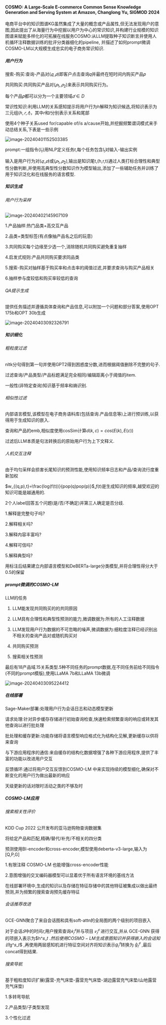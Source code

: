 #### COSMO: A Large-Scale E-commerce Common Sense Knowledge Generation and Serving System at Amazon, Changlong Yu, SIGMOD 2024

电商平台中的知识图谱KG虽然集成了大量的概念或产品属性,但无法发现用户的意图,因此提出了从海量行为中挖掘以用户为中心的常识知识,并构建行业规模的知识图谱来赋能多样化的可拓展在线服务COSMO:从LLM提取种子知识断言并使用人机循环注释数据训练的批评分类器细化的pipeline, 并描述了如何prompt微调COSMO-LM以大规模生成忠实的电子商务常识知识.



##### 用户行为

搜索-购买:查询-产品对$(𝑞,𝑝)$即客户点击查询𝑞并最终在短时间内购买产品𝑝

共同购买:共同购买产品对$(𝑝_1,𝑝_2)$来表示共同购买行为。 

每个产品𝑝都可以分为一个主要领域$𝑑 \in D$

常识性知识:利用LLM的关系感知提示将用户行为ℎ解释为知识候选,将知识表示为三元组$(ℎ,𝑟,𝑡)$，其中𝑟和𝑡分别表示关系和尾部

使用4个种子关系used for/capable of/is a/cause开始,并挖掘频繁谓词模式来手动总结关系,下表是一些示例

![image-20240401152503385](C:\Users\SFC\AppData\Roaming\Typora\typora-user-images\image-20240401152503385.png)

prompt:一组指令$\{I_t\}$用NLP定义任务$t$,每个任务包含$l_t$对输入-输出实例

输入是用户行为对$(𝑞,𝑝)$或$(𝑝_1,𝑝_2)$,输出是知识尾t,(h,r,t)通过人类打标合理性和典型性分数判断,并使用高典型性分数知识作为模型输出,添加了一些辅助任务并训练了用于知识泛化和在线服务的语言模型.



##### 知识生成

###### 用户行为采样

![image-20240402145907109](C:\Users\SFC\AppData\Roaming\Typora\typora-user-images\image-20240402145907109.png)

1.产品抽样:热门品类+高交互产品

2.品类+类型标签(有点像抽产品名之后的玩意)

3.共同购买每个边缘至少选一个,消除随机共同购买避免重复抽样

4.启发式规则:产品共同购买要求同品类 

5.搜索-购买对抽样基于购买率和点击率的阈值过滤,并要求查询与购买产品相关

6.抽样参与度较低和购买率较低的查询



###### QA提示生成

提供任务描述并遵循具体查询和产品信息,可以附加一个问题和部分答案,使用OPT 175b和OPT 30b生成

![image-20240403092326791](C:\Users\SFC\AppData\Roaming\Typora\typora-user-images\image-20240403092326791.png)

##### 知识细化

###### 粗粒度过滤

nltk分句得到第一句并使用GPT2得到困惑度分数,进而根据阈值删除不完整的句子.

过滤查询/产品类型/产品标题满足完全相同/编辑距离小于阈值的item.

一般性(非特定查询)知识基于频率和熵识别.

###### 相似性过滤

内部语言模型,该模型在电子商务语料库(包括查询.产品信息等)上进行预训练,以获得用于生成知识的嵌入.

查询和产品的emb,相似度使用cosSim计算$d(k,c)=cos(E(k),E(c))$

过滤后LLM本质是句法转换后的原始用户行为上下文释义.

###### 人机交互注释

由于均匀采样会损害长尾知识的预测性能,使用知识频率日志和产品/查询流行度重新加权

$w_{(q,p),t}=\frac{log(f(t))}{pop(q)pop(p)}$,$f(t)$​是生成知识的频率,越受欢迎的知识可能是越通用的.

2个人label回答五个问题(是/否/不确定)并第三人确定是否分歧.

1.解释是完整句子吗?

2.解释相关吗?

3.解释内容丰富吗?

4.解释可信吗?

5.解释典型吗?

用标注后结果建立内部语言模型和DeBERTa-large分类模型,并将合理性得分大于0.5的保留



##### prompt微调的COSMO-LM

LLM的任务

1. LLM能发现共同购买的的共同原因

2. LLM具有合理性和典型性预测的能力,微调数据为:所有的人工注释数据
3. LLM发现用户行为数据的不可忽略的噪声,微调数据为:细粒度注释已经识别出不相关的查询产品对或随机购买对
4. 共同购买预测
5. 搜索相关性预测

最后有18产品域.15关系类型.5种不同任务的prompt数据,在不同任务前给不同指令(不同的prompt模版),使用LLaMA 7b和LLaMA 13b微调

![image-20240403095224412](C:\Users\SFC\AppData\Roaming\Typora\typora-user-images\image-20240403095224412.png)

##### 在线部署

Sage-Maker部署:处理用户行为会话日志和动态模型更新

请求处理:针对异步缓存存储进行初始查询检查,快速检索频繁查询的响应或转发其他查询以进行批处理

批处理和缓存更新:功能存储将语言模型响应格式化为结构化见解,更新缓存以供将来查询

与下游应用程序的通信:来自缓存的结构化数据增强了各种下游应用程序,提供了丰富的功能以改进用户交互

反馈循环:通过将用户交互反馈到COSMO-LM 中来实现持续的模型细化,确保对不断变化的用户行为做出最新的响应

天级更新的话对限时活动之类的不够及时



##### COSMO-LM应用

###### 搜索相关性评价

KDD Cup 2022 公开发布的亚马逊购物查询数据集

将给定产品和匹配,精确/替代/补充/不相关的四分类

预测使用BI-encoder和cross-encoder,模型使用deberta-v3-large,输入为[Q,P,G]

1.有限注释 COSMO-LM 也能增强cross-encoder性能

2.意图增强的交叉编码器模型可以显着优于所有语言环境的基线方法

在线部署环境中,生成的知识以及存储在特征存储中的其他特征被集成以做出最终预测,并为频繁的搜索查询预先缓存特征



###### 会话推荐改进

GCE-GNN聚合了来自会话图和具有soft-attn的全局图的两个级别的项目嵌入

对于会话$𝑆$中的时间$𝑡$,用户搜索查询$𝑘^{𝑠}_𝑡$并与项目 $𝑣^𝑠_𝑡$ 进行交互,并从 GCE-GNN 获得的项嵌入表示为$h^𝑠_𝑡 $.然后使用 COSMO-LM 生成意图知识并获得嵌入的会话知识$g^𝑠_𝑡$ ,再使用两层感知机进行特征空间对齐将知识表示$g^𝑠_𝑡$转换为 $\hat{g}^𝑠_𝑡$ ,最后concat得到结果.



###### 搜索导航

基于粗粒度知识扩展(露营-充气床垫-露营充气床垫-湖边露营充气床垫/山地露营充气床垫)

1.多转弯导航

2.产品类型/子类型发现

3.个性化过滤